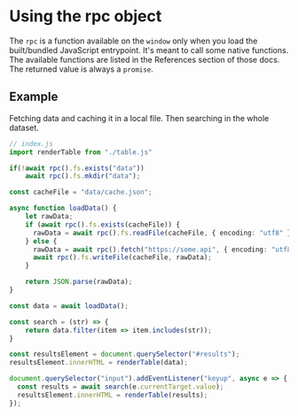  # Using the rpc object

The `rpc` is a function available on the `window` only when you load the built/bundled JavaScript entrypoint.
It's meant to call some native functions. 
The available functions are listed in the References section of those docs.
The returned value is always a `promise`.

## Example

Fetching data and caching it in a local file. 
Then searching in the whole dataset.
```ts
// index.js
import renderTable from "./table.js"

if(!await rpc().fs.exists("data"))
    await rpc().fs.mkdir("data");

const cacheFile = "data/cache.json";

async function loadData() {
    let rawData;
    if (await rpc().fs.exists(cacheFile)) {
      rawData = await rpc().fs.readFile(cacheFile, { encoding: "utf8" });
    } else {
      rawData = await rpc().fetch("https://some.api", { encoding: "utf8" });
      await rpc().fs.writeFile(cacheFile, rawData);
    }

    return JSON.parse(rawData);
}

const data = await loadData();

const search = (str) => {
    return data.filter(item => item.includes(str));
}

const resultsElement = document.querySelector("#results");
resultsElement.innerHTML = renderTable(data);

document.querySelector("input").addEventListener("keyup", async e => {
  const results = await search(e.currentTarget.value);
  resultsElement.innerHTML = renderTable(results);
});
```